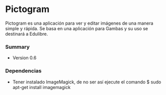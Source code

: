 # Pictogram #

Pictogram es una aplicación para ver y editar imágenes de una manera simple y rápida. Se basa en una aplicación para Gambas y su uso se destinará a Edulibre.

### Summary ###

* Version 0.6

### Dependencias ###

* Tener instalado ImageMagick, de no ser así ejecute el comando
  $ sudo apt-get install imagemagick

